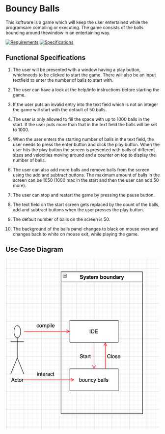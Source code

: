 # Bouncy Balls

This software is a game which will keep the user entertained while the programsare compiling or executing.  The game consists of the balls bouncing around thewindow in an entertaining way.

[![Requirements](https://img.shields.io/badge/requirements-docs-blue)](https://github.com/Rashi1997/Bouncy-Balls/blob/main/requirements%20and%20specifications/requirements.pdf)
[![Specifications](https://img.shields.io/badge/specifications-docs-success)](https://github.com/Rashi1997/Bouncy-Balls/blob/main/requirements%20and%20specifications/specifications.pdf)

## Functional Specifications

1. The  user  will  be  presented  with  a  window  having  a  play  button,  whichneeds to be clicked to start the game.  There will also be an input textfield to enter the number of balls to start with.
2. The user can have a look at the help/info instructions before starting the game.
3. If the user puts an invalid entry into the text field which is not an integer the game will start with the default of 50 balls.
4. The user is only allowed to fill the space with up to 1000 balls in the start. If the user puts more than that in the text field the balls will be set to 1000.

5. When the user enters the starting number of balls in the text field, the user needs to press the enter button and click the play button. When  the  user  hits  the  play  button  the  screen  is  presented  with  balls of  different  sizes  and  velocities  moving  around  and  a  counter  on  top  to display the number of balls.

6. The user can also add more balls and remove balls from the screen using the add and subtract buttons. The maximum amount of balls in the screen can be 1050 (1000 max in the start and then the user can add 50 more).

7. The user can stop and restart the game by pressing the pause button.

8. The text field on the start screen gets replaced by the count of the balls, add and subtract buttons when the user presses the play button.

9. The default number of balls on the screen is 50.

10. The background of the balls panel changes to black on mouse over and changes back to white on mouse exit, while playing the game.

## Use Case Diagram

![Test Image 4](https://github.com/Rashi1997/Bouncy-Balls/blob/main/img/usecasedia.png)